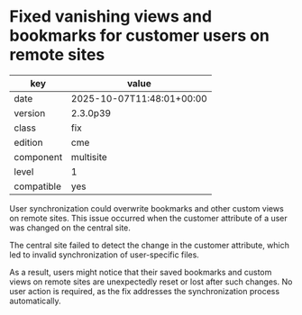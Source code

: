 [//]: # (werk v2)
# Fixed vanishing views and bookmarks for customer users on remote sites

key        | value
---------- | ---
date       | 2025-10-07T11:48:01+00:00
version    | 2.3.0p39
class      | fix
edition    | cme
component  | multisite
level      | 1
compatible | yes

User synchronization could overwrite bookmarks and other custom views on remote sites. This issue occurred when the customer
attribute of a user was changed on the central site.

The central site failed to detect the change in the customer attribute, which led to invalid synchronization of user-specific
files.

As a result, users might notice that their saved bookmarks and custom views on remote sites are unexpectedly reset or lost
after such changes. No user action is required, as the fix addresses the synchronization process automatically.
